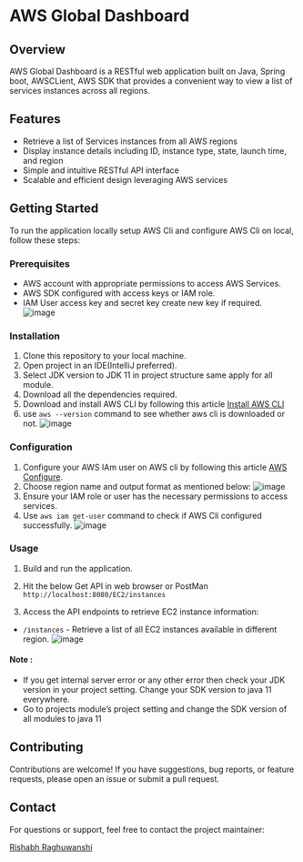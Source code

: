 # AWS Global Dashboard

## Overview
AWS Global Dashboard is a RESTful web application built on Java, Spring boot, AWSCLient, AWS SDK that provides a convenient way to view a list of services instances across all regions.

## Features
- Retrieve a list of Services instances from all AWS regions
- Display instance details including ID, instance type, state, launch time, and region
- Simple and intuitive RESTful API interface
- Scalable and efficient design leveraging AWS services

## Getting Started
To run the application locally setup AWS Cli and configure AWS Cli on local, follow these steps:

### Prerequisites
- AWS account with appropriate permissions to access AWS Services.
- AWS SDK configured with access keys or IAM role.
- IAM User access key and secret key create new key if required.
![image](https://github.com/rishabh-44/Aws-Global-Dashboard/assets/55579816/9efc5fad-62f2-487f-9d75-1256a6355a17)

### Installation
1. Clone this repository to your local machine.
2. Open project in an IDE(IntelliJ preferred).
3. Select JDK version to JDK 11 in project structure same apply for all module.
4. Download all the dependencies required.
5. Download and install AWS CLI by following this article
   [Install AWS CLI](https://docs.aws.amazon.com/cli/latest/userguide/getting-started-install.html)
6. use `aws --version` command to see whether aws cli is downloaded or not.
![image](https://github.com/rishabh-44/Aws-Global-Dashboard/assets/55579816/671f7299-f47e-44c5-b984-835bc80bcd27)

   
### Configuration
1. Configure your AWS IAm user on AWS cli by following this article [AWS Configure](https://docs.aws.amazon.com/cli/latest/userguide/cli-authentication-user.html#cli-authentication-user-configure-wizard).
2. Choose region name and output format as mentioned below:
![image](https://github.com/rishabh-44/Aws-Global-Dashboard/assets/55579816/2de7466b-7198-4479-832a-3105689c277a)
3. Ensure your IAM role or user has the necessary permissions to access services.
4. Use `aws iam get-user` command to check if AWS Cli configured successfully.
![image](https://github.com/rishabh-44/Aws-Global-Dashboard/assets/55579816/38eb3b9e-4d88-4e9e-9d81-fb8e21d19ff3)

### Usage
1. Build and run the application.
2. Hit the below Get API in web browser or PostMan `http://localhost:8080/EC2/instances`

3. Access the API endpoints to retrieve EC2 instance information:
- `/instances` - Retrieve a list of all EC2 instances available in different region.
![image](https://github.com/rishabh-44/Aws-Global-Dashboard/assets/55579816/7ee19366-9649-46bf-97bf-8db44340127a)

#### Note : 
- If you get internal server error or any other error then check your JDK version in your project setting. Change your SDK version to java 11 everywhere.
- Go to projects module’s project setting and change the SDK version of all modules to java 11

## Contributing
Contributions are welcome! If you have suggestions, bug reports, or feature requests, please open an issue or submit a pull request.

## Contact
For questions or support, feel free to contact the project maintainer:

[Rishabh Raghuwanshi](mailto:rishabh.raghuwanshi.2612@gmail.com)
